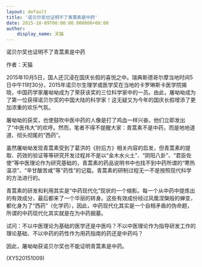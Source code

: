 ```yaml
---
layout: default
title: '诺贝尔奖也证明不了青蒿素是中药'
date: 2015-10-09T00:00:00.000000+08:00
author:
    display_name: 天猫
---
```


诺贝尔奖也证明不了青蒿素是中药

作者：天猫

2015年10月5日，国人还沉浸在国庆长假的喜悦之中。瑞典斯德哥尔摩当地时间5日中午11时30分，2015年诺贝尔生理学或医学奖在当地的卡罗琳斯卡医学院揭晓，中国药学家屠呦呦成为了荣获该奖的三位科学家中的一员。由此，屠呦呦成为了第一位获得诺贝尔奖的中国大陆的科学家！这无疑又为今年的国庆长假增添了更加浓重的欢乐气氛。

屠呦呦的获奖，也使鼓吹中医中药的人像是打了鸡血一样兴奋。他们立即发出了“中医伟大”的欢呼。然而，笔者不得不提醒大家：青蒿素不是中药，而是地地道道、彻头彻尾的“西药”。

虽然屠呦呦发现青蒿素受到了葛洪的《肘后方》相关内容的启发，但青蒿素的提取、药效的验证等等研究开发过程并不是以“金木水火土”、“阴阳八卦”、“君臣佐使”等中医理论作为研究基础的，青蒿素的药品说明书中也找不到中药所谓的“寒热温凉”、“辛甘酸苦咸”等“药性”的记载。青蒿素的研制过程无一不是按照现代科学的方法进行的。

青蒿素的研发和利用其实是“中药现代化”现状的一个缩影。每一个从中药中提炼出的有效成分，最后都来了一个华丽的转身。这些有效成份经过凤凰涅槃般的蝉变，都化身为了“西药”（化学药），因此，中药现代化其实是一个自相矛盾的伪命题，所谓的中药现代化其实就是在为中药掘墓。

试问：不以中医理论为基础的医学还是中医吗？不以中医理论作为指导研发工作的理论基础、不以中药的药性作为用药指南的药还是中药吗？

因此，屠呦呦获诺贝尔奖也不能证明青蒿素是中药。

(XYS20151009)

